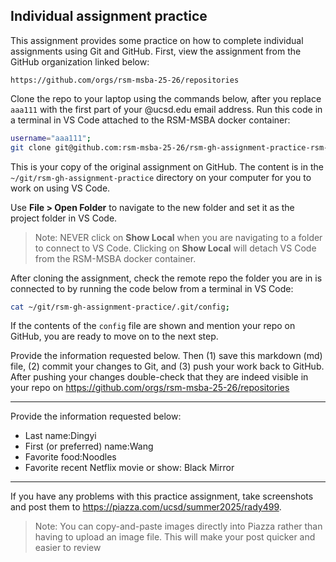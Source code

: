 ## Individual assignment practice

This assignment provides some practice on how to complete individual assignments using Git and GitHub. First, view the assignment from the GitHub organization linked below:

`https://github.com/orgs/rsm-msba-25-26/repositories`

Clone the repo to your laptop using the commands below, after you replace `aaa111` with the first part of your @ucsd.edu email address. Run this code in a terminal in VS Code attached to the RSM-MSBA docker container:

```bash
username="aaa111";
git clone git@github.com:rsm-msba-25-26/rsm-gh-assignment-practice-rsm-$username ~/git/rsm-gh-assignment-practice;
```

This is your copy of the original assignment on GitHub. The content is in the `~/git/rsm-gh-assignment-practice` directory on your computer for you to work on using VS Code.

Use **File > Open Folder** to navigate to the new folder and set it as the project folder in VS Code.

> Note: NEVER click on **Show Local** when you are navigating to a folder to connect to VS Code. Clicking on **Show Local** will detach VS Code from the RSM-MSBA docker container.

After cloning the assignment, check the remote repo the folder you are in is connected to by running the code below from a terminal in VS Code:

```bash
cat ~/git/rsm-gh-assignment-practice/.git/config;
```

If the contents of the `config` file are shown and mention your repo on GitHub, you are ready to move on to the next step.

Provide the information requested below. Then (1) save this markdown (md) file, (2) commit your changes to Git, and (3) push your work back to GitHub. After pushing your changes double-check that they are indeed visible in your repo on <https://github.com/orgs/rsm-msba-25-26/repositories>

---

Provide the information requested below:

- Last name:Dingyi
- First (or preferred) name:Wang
- Favorite food:Noodles
- Favorite recent Netflix movie or show: Black Mirror

---

If you have any problems with this practice assignment, take screenshots and post them to <https://piazza.com/ucsd/summer2025/rady499>.

> Note: You can copy-and-paste images directly into Piazza rather than having to upload an image file. This will make your post quicker and easier to review
